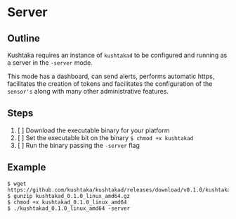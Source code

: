 # Server

## Outline

Kushtaka requires an instance of `kushtakad` to be configured and running as a server in the `-server` mode.   
  
This mode has a dashboard, can send alerts, performs automatic https, facilitates the creation of tokens and facilitates the configuration of the `sensor's` along with many other administrative features.

## Steps

1. [ ] Download the executable binary for your platform
2. [ ] Set the executable bit on the binary `$ chmod +x kushtakad`
3. [ ] Run the binary passing the `-server` flag 

## Example

```text
$ wget https://github.com/kushtaka/kushtakad/releases/download/v0.1.0/kushtakad_0.1.0_linux_amd64.gz
$ gunzip kushtakad_0.1.0_linux_amd64.gz
$ chmod +x kushtakad_0.1.0_linux_amd64
$ ./kushtakad_0.1.0_linux_amd64 -server
```

